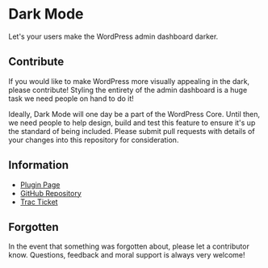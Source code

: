# Dark Mode

Let's your users make the WordPress admin dashboard darker.

## Contribute

If you would like to make WordPress more visually appealing in the dark, please contribute! Styling the entirety of the admin dashboard is a huge task we need people on hand to do it!

Ideally, Dark Mode will one day be a part of the WordPress Core. Until then, we need people to help design, build and test this feature to ensure it's up the standard of being included. Please submit pull requests with details of your changes into this repository for consideration.

## Information

* [Plugin Page](https://wordpress.org/plugins/dark-mode/)
* [GitHub Repository](https://github.com/danieltj27/Dark-Mode)
* [Trac Ticket](https://core.trac.wordpress.org/ticket/41928)

## Forgotten

In the event that something was forgotten about, please let a contributor know. Questions, feedback and moral support is always very welcome!
